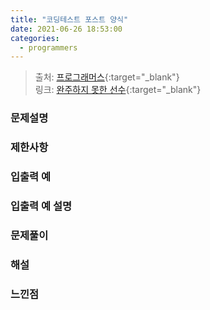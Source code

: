 ```yaml
---
title: "코딩테스트 포스트 양식"
date: 2021-06-26 18:53:00
categories: 
  - programmers
---
```


>출처: [프로그래머스](https://programmers.co.kr/){:target="_blank"}   
>링크: [완주하지 못한 선수](https://programmers.co.kr/learn/courses/30/lessons/42576){:target="_blank"}

### 문제설명

### 제한사항

### 입출력 예

### 입출력 예 설명

### 문제풀이

### 해설

### 느낀점
